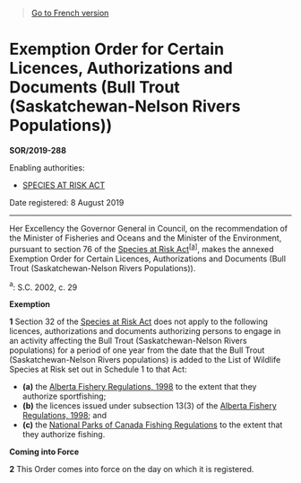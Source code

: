 > [Go to French version](/fr/Règlements/Décrets,%20ordonnances%20et%20règlements%20statutaires/2019/288.md)

# Exemption Order for Certain Licences, Authorizations and Documents (Bull Trout (Saskatchewan-Nelson Rivers Populations))

**SOR/2019-288**

Enabling authorities: 
- [SPECIES AT RISK ACT](/en/Acts/Statutes%20of%20Canada/2002/c.%2029.md)

Date registered: 8 August 2019

----------

Her Excellency the Governor General in Council, on the recommendation of the Minister of Fisheries and Oceans and the Minister of the Environment, pursuant to section 76 of the [Species at Risk Act](/en/Acts/Statutes%20of%20Canada/2002/c.%2029.md)<sup><a href='#fn_81000-2-3781_hq_24402'>[a]</a></sup>, makes the annexed Exemption Order for Certain Licences, Authorizations and Documents (Bull Trout (Saskatchewan-Nelson Rivers Populations)).

<a name='fn_81000-2-3781_hq_24402'><sup>a</sup></a>: S.C. 2002, c. 29<br />




**Exemption**

**1** Section 32 of the [Species at Risk Act](/en/Acts/Statutes%20of%20Canada/2002/c.%2029.md) does not apply to the following licences, authorizations and documents authorizing persons to engage in an activity affecting the Bull Trout (Saskatchewan-Nelson Rivers populations) for a period of one year from the date that the Bull Trout (Saskatchewan-Nelson Rivers populations) is added to the List of Wildlife Species at Risk set out in Schedule 1 to that Act:
- **(a)** the [Alberta Fishery Regulations, 1998](/en/Regulations/Statutory%20Orders%20and%20Regulations/98/246.md) to the extent that they authorize sportfishing;
- **(b)** the licences issued under subsection 13(3) of the [Alberta Fishery Regulations, 1998](/en/Regulations/Statutory%20Orders%20and%20Regulations/98/246.md); and
- **(c)** the [National Parks of Canada Fishing Regulations](/en/Regulations/Consolidated%20Regulations%20of%20Canada/1101-1200/C.R.C.,%20c.%201120.md) to the extent that they authorize fishing.




**Coming into Force**

**2** This Order comes into force on the day on which it is registered.


